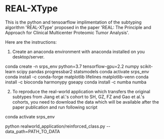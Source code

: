# REAL-XType

This is the python and tensoarflow implimentation of the subtyping algorithm 'REAL-XType' proposed in the paper 'REAL: The Principle and Approach for Clinical Multicenter Proteomic Tumor Analysis'.

Here are the instructions:

1. Create an anaconda environment with anaconda installed on you desktop/server.

conda create -n srps_env python=3.7 tensorflow-gpu=2.2 numpy scikit-learn scipy pandas progressbar2 statsmodels
conda activate srps_env
conda install -c conda-forge matplotlib lifelines matplotlib-venn
conda install -c bioconda harmonypy gseapy
conda install -c numba numba

2. To reproduce the real-world application which transfers the original subtypes from Jiang et al.'s cohort to SH, GZ, FZ and Gao et al.'s cohorts, you need to download the data which will be available after the paper publication and run following script

conda activate srps_env

python realworld_application/reinforced_class.py --data_path=PATH_TO_DATA